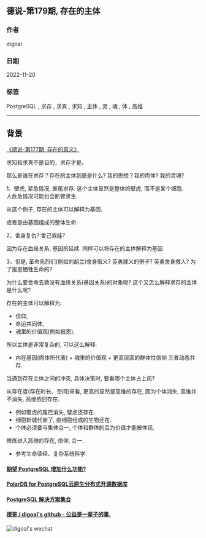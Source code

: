 ## 德说-第179期, 存在的主体           
                                      
### 作者                                      
digoal                                      
                                      
### 日期                                      
2022-11-20                                   
                                      
### 标签                                      
PostgreSQL , 求存 , 求真 , 求知 , 主体 , 灵 , 魂 , 体 , 高维    
                                      
----                                      
                                      
## 背景    
[《德说-第177期, 存在的意义》](../202211/20221120_01.md)    
  
  
求知和求真不是目的，求存才是。  
  
  
那么是谁在求存？存在的主体到底是什么? 我的思想？我的肉体? 我的灵魂?   
  
  
1、壁虎, 紧急情况, 断尾求存. 这个主体显然是整体的壁虎, 而不是某个细胞.   
人危急情况可能也会断臂求生.    
  
从这个例子, 存在的主体可以解释为基因.   
  
或者是由基因组成的整体生命.   
  
2、舍身复仇? 舍己救娃?    
  
因为存在血缘关系, 基因的延续. 同样可以将存在的主体解释为基因   
  
  
3、但是, 革命先烈们(例如刘胡兰)舍身取义? 英勇就义的例子? 英勇舍身救人? 为了报恩牺牲生命的?   
  
为什么要舍命去救没有血缘关系(基因关系)的对象呢? 这个又怎么解释求存的主体是什么呢?    
  
存在的主体可以解释为:   
- 信仰,   
- 命运共同体,   
- 魂里的价值观(例如报恩),   
  
  
所以主体是非常复杂的, 可以这么解释:    
- 内在基因(肉体所代表) + 魂里的价值观 + 更高层面的群体性信仰     三者动态共存.   
  
当遇到存在主体之间的冲突, 具体决策时, 要看哪个主体占上风?      
  
从存在度(存在时长、空间)来看, 更高的显然是高维的存在, 因为个体消失, 高维并不消失, 高维依旧存在.   
- 例如壁虎的尾巴消失, 壁虎还存在.  
- 细胞新城代谢了, 由细胞组成的生物还在. 
- 个体必须要与集体合一, 个体和群体的互为价值才能被体现.   
  
修炼进入高维的存在, 信仰, 合一.       
- 参考生命读经、复杂系统科学.         
   
  
#### [期望 PostgreSQL 增加什么功能?](https://github.com/digoal/blog/issues/76 "269ac3d1c492e938c0191101c7238216")
  
  
#### [PolarDB for PostgreSQL云原生分布式开源数据库](https://github.com/ApsaraDB/PolarDB-for-PostgreSQL "57258f76c37864c6e6d23383d05714ea")
  
  
#### [PostgreSQL 解决方案集合](https://yq.aliyun.com/topic/118 "40cff096e9ed7122c512b35d8561d9c8")
  
  
#### [德哥 / digoal's github - 公益是一辈子的事.](https://github.com/digoal/blog/blob/master/README.md "22709685feb7cab07d30f30387f0a9ae")
  
  
![digoal's wechat](../pic/digoal_weixin.jpg "f7ad92eeba24523fd47a6e1a0e691b59")
  
